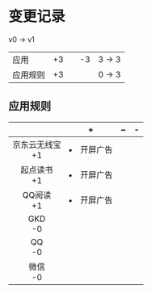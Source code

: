 # 变更记录

v0 -> v1

||||||
|-|:-:|:-:|:-:|:-:|
|应用|+3||-3|3 -> 3|
|应用规则|+3|||0 -> 3|

## 应用规则

||+|~|-|
|:-:|-|-|-|
|京东云无线宝<br>+1|<li>开屏广告|||
|起点读书<br>+1|<li>开屏广告|||
|QQ阅读<br>+1|<li>开屏广告|||
|GKD<br>-0||||
|QQ<br>-0||||
|微信<br>-0||||
